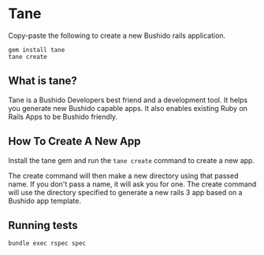 # Tane

Copy-paste the following to create a new Bushido rails application.

    gem install tane
    tane create

## What is tane?

Tane is a Bushido Developers best friend and a development tool. It
helps you generate new Bushido capable apps. It also enables existing
Ruby on Rails Apps to be Bushido friendly.

## How To Create A New App

Install the tane gem and run the `tane create` command to create a new
app.

The create command will then make a new directory using that passed
name. If you don't pass a name, it will ask you for one.  The create
command will use the directory specified to generate a new rails 3 app
based on a Bushido app template.

## Running tests

    bundle exec rspec spec
